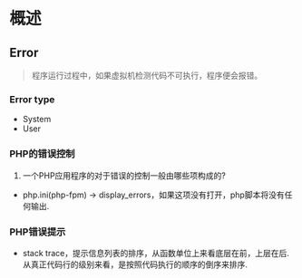 # 概述

## Error    
> 程序运行过程中，如果虚拟机检测代码不可执行，程序便会报错。

### Error type
- System 
- User

### PHP的错误控制
1. 一个PHP应用程序的对于错误的控制一般由哪些项构成的?
- php.ini(php-fpm) -> display_errors，如果这项没有打开，php脚本将没有任何输出.

### PHP错误提示
- stack trace，提示信息列表的排序，从函数单位上来看底层在前，上层在后.从真正代码行的级别来看，是按照代码执行的顺序的倒序来排序.